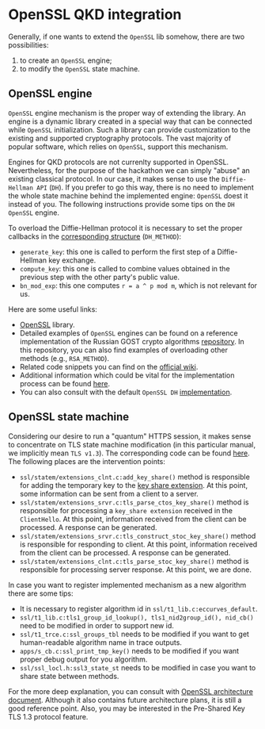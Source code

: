 # OpenSSL QKD integration

Generally, if one wants to extend the `OpenSSL` lib somehow, there are two possibilities:
1. to create an `OpenSSL` engine;
2. to modify the `OpenSSL` state machine.

## OpenSSL engine

`OpenSSL` engine mechanism is the proper way of extending the library. An engine is a dynamic library created in a special way that can be connected while `OpenSSL` initialization. Such a library can provide customization to the existing and supported cryptography protocols. The vast majority of popular software, which relies on `OpenSSL`, support this mechanism.

Engines for QKD protocols are not currenlty supported in OpenSSL. Nevertheless, for the purpose of the hackathon we can simply "abuse" an existing classical protocol. In our case, it makes sense to use the `Diffie-Hellman API` (`DH`). If you prefer to go this way, there is no need to implement the whole state machine behind the implemented engine: `OpenSSL` doest it instead of you. The following instructions provide some tips on the `DH OpenSSL` engine.  

To overload the Diffie-Hellman protocol it is necessary to set the proper callbacks in the [corresponding structure](https://www.openssl.org/docs/man1.0.2/man3/DH_set_method.html) (`DH_METHOD`):
- `generate_key`: this one is called to perform the first step of a Diffie-Hellman key exchange.
- `compute_key`: this one is called to combine values obtained in the previous step with the other party's public value.
- `bn_mod_exp`: this one computes `r = a ^ p mod m`, which is not relevant for us.

Here are some useful links:

- [OpenSSL](https://www.openssl.org/) library.
- Detailed examples of `OpenSSL` engines can be found on a reference implementation of the Russian GOST crypto algorithms [repository](https://github.com/gost-engine/engine). In this repository, you can also find examples of overloading other methods (e.g., `RSA_METHOD`).
- Related code snippets you can find on the [official wiki](https://wiki.openssl.org/index.php/Creating_an_OpenSSL_Engine_to_use_indigenous_ECDH_ECDSA_and_HASH_Algorithms).
- Additional information which could be vital for the implementation process can be found [here](https://linux.die.net/man/3/dh_compute_key).
- You can also consult with the default `OpenSSL DH` [implementation](https://github.com/openssl/openssl/blob/master/crypto/dh/dh_key.c).

## OpenSSL state machine

Considering our desire to run a "quantum" HTTPS session, it makes sense to concentrate on TLS state machine modification (in this particular manual, we implicitly mean `TLS v1.3`). The corresponding code can be found [here](https://github.com/openssl/openssl/tree/master/ssl/statem). The following places are the intervention points:
- `ssl/statem/extensions_clnt.c:add_key_share()` method is responsible for adding the temporary key to the [key share extension](https://tools.ietf.org/html/rfc8446#section-4.2.8). At this point, some information can be sent from a client to a server.
- `ssl/statem/extensions_srvr.c:tls_parse_ctos_key_share()` method is responsible for processing a `key_share extension` received in the `ClientHello`. At this point, information received from the client can be processed. A response can be generated.
- `ssl/statem/extensions_srvr.c:tls_construct_stoc_key_share()` method is responsible for responding to client. At this point, information received from the client can be processed. A response can be generated.
- `ssl/statem/extensions_clnt.c:tls_parse_stoc_key_share()` method is responsible for processing server response. At this point, we are done.

In case you want to register implemented mechanism as a new algorithm there are some tips:
- It is necessary to register algorithm id in `ssl/t1_lib.c:eccurves_default`.
- `ssl/t1_lib.c:tls1_group_id_lookup(), tls1_nid2group_id(), nid_cb()` need to be modified in order to support new id.
- `ssl/t1_trce.c:ssl_groups_tbl` needs to be modified if you want to get human-readable algorithm name in trace outputs.
- `apps/s_cb.c:ssl_print_tmp_key()` needs to be modified if you want proper debug output for you algorithm.
- `ssl/ssl_locl.h:ssl3_state_st` needs to be modified in case you want to share state between methods.


For the more deep explanation, you can consult with [OpenSSL architecture document](https://www.openssl.org/docs/OpenSSLStrategicArchitecture.html). Although it also contains future architecture plans, it is still a good reference point. Also, you may be interested in the Pre-Shared Key TLS 1.3 protocol feature.
